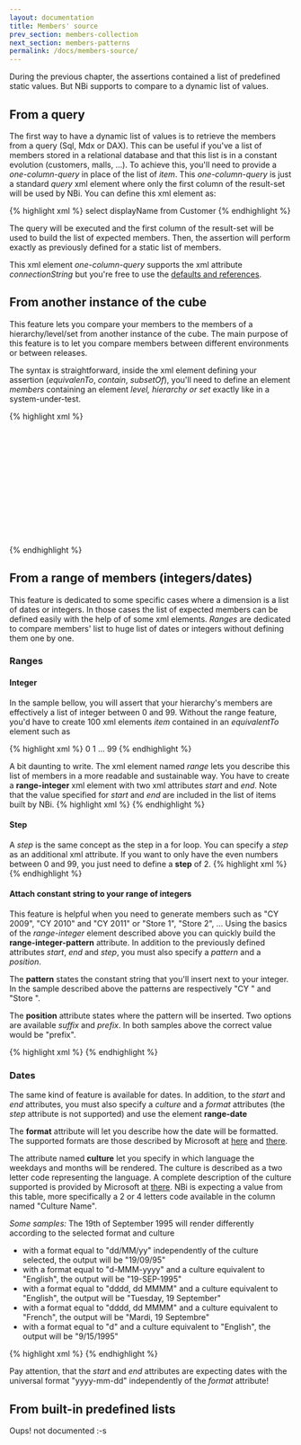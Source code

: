 ```yaml
---
layout: documentation
title: Members' source
prev_section: members-collection
next_section: members-patterns
permalink: /docs/members-source/
---
```

During the previous chapter, the assertions contained a list of predefined static values. But NBi supports to compare to a dynamic list of values.
## From a query
The first way to have a dynamic list of values is to retrieve the members from a query (Sql, Mdx or DAX). This can be useful if you've a list of members stored in a relational database and that this list is in a constant evolution (customers, malls, ...). To achieve this, you'll need to provide a *one-column-query* in place of the list of *item*. This *one-column-query* is just a standard *query* xml element where only the first column of the result-set will be used by NBi. You can define this xml element as:

{% highlight xml %}
<assert>
  <equivalentTo>
    <one-column-query>
      select displayName from Customer
    </one-column-query>
  </equivalentTo>
</assert>
{% endhighlight %}

The query will be executed and the first column of the result-set will be used to build the list of expected members. Then, the assertion will perform exactly as previously defined for a static list of members.

This xml element *one-column-query* supports the xml attribute *connectionString* but you're free to use the [defaults and references](defaults-references).

## From another instance of the cube
This feature lets you compare your members to the members of a hierarchy/level/set from another instance of the cube. The main purpose of this feature is to let you compare members between different environments or between releases.

The syntax is straightforward, inside the xml element defining your assertion (*equivalenTo*, *contain*, *subsetOf*), you'll need to define an element *members* containing an element *level, hierarchy or set* exactly like in a system-under-test.

{% highlight xml %}
<test name="Members of department bellow 'Corporate' are in a subset of themselves" uid="0001">  
  <system-under-test>  
    <members children-of="Corporate">  
      <hierarchy
        caption="Departments"
        dimension="Department"
        perspective="Adventure Works"
      />  
    </members>  
  </system-under-test>  
  <assert>  
    <subsetOf>  
      <members children-of="Corporate" >  
        <hierarchy
          caption="Departments"
          dimension="Department"
          perspective="Adventure Works"
          connectionString="Provider=MSOLAP.4;Data Source=(local)\SQL2012;
            Initial Catalog='Adventure Works DW 2012';localeidentifier=1033"  
        />  
      </members>  
    </subsetOf>  
  </assert>  
</test>  
{% endhighlight %}

## From a range of members (integers/dates)
This feature is dedicated to some specific cases where a dimension is a list of dates or integers. In those cases the list of expected members can be defined easily with the help of of some xml elements. *Ranges* are dedicated to compare members' list to huge list of dates or integers without defining them one by one.

### Ranges

#### Integer
In the sample bellow, you will assert that your hierarchy's members are effectively a list of integer between 0 and 99. Without the range feature, you'd have to create 100 xml elements *item* contained in an *equivalentTo* element such as

{% highlight xml %}
<assert>
  <equivalentTo>
    <item>0</item>
    <item>1</item>
      ...
    <item>99</item>
  </equivalentTo>
</assert>
{% endhighlight %}

A bit daunting to write. The xml element named *range* lets you describe this list of members in a more readable and sustainable way. You have to create a **range-integer** xml element with two xml attributes *start* and *end*. Note that the value specified for *start* and *end* are included in the list of items built by NBi.
{% highlight xml %}
<assert>
  <equivalentTo>
      <range-integer start="0" end="99"/>
  </equivalentTo>
</assert>
{% endhighlight %}

#### Step

A *step* is the same concept as the step in a for loop. You can specify a *step* as an additional xml attribute. If you want to only have the even numbers between 0 and 99, you just need to define a **step** of 2.
{% highlight xml %}
<assert>
  <equivalentTo>
    <range-integer start="0" end="99" step="2"/>
  </equivalentTo>
</assert>
{% endhighlight %}

#### Attach constant string to your range of integers
This feature is helpful when you need to generate members such as "CY 2009", "CY 2010" and "CY 2011" or "Store 1", "Store 2", ... Using the basics of the *range-integer* element described above you can quickly build the **range-integer-pattern** attribute. In addition to the previously defined attributes *start*, *end* and *step*, you must also specify a *pattern* and a *position*.

The **pattern** states the constant string that you'll insert next to your integer. In the sample described above the patterns are respectively "CY " and "Store ".

The **position** attribute states where the pattern will be inserted. Two options are available *suffix* and *prefix*. In both samples above the correct value would be "prefix".

{% highlight xml %}
<assert>
  <equivalentTo>
    <range-integer-pattern
      start="2005"
      end="2010"
      pattern="CY "
      position="prefix"
    />
  </equivalentTo>
</assert>
{% endhighlight %}

### Dates

The same kind of feature is available for dates. In addition, to the *start* and *end* attributes, you must also specify a *culture* and a *format* attributes (the *step* attribute is not supported) and use the element **range-date**

The **format** attribute will let you describe how the date will be formatted. The supported formats are those described by Microsoft at [here](http://msdn.microsoft.com/en-us/library/az4se3k1.aspx) and [there](http://msdn.microsoft.com/en-us/library/8kb3ddd4.aspx).

The attribute named **culture** let you specify in which language the weekdays and months will be rendered. The culture is described as a two letter code representing the language. A complete description of the culture supported is provided by Microsoft at [there](http://msdn.microsoft.com/en-us/goglobal/bb896001.aspx). NBi is expecting a value from this table, more specifically a 2 or 4 letters code available in the column named "Culture Name".

*Some samples:* The 19th of September 1995 will render differently according to the selected format and culture

* with a format equal to "dd/MM/yy" independently of the culture selected, the output will be "19/09/95"
* with a format equal to "d-MMM-yyyy" and a culture equivalent to "English", the output will be "19-SEP-1995"
* with a format equal to "dddd, dd MMMM" and a culture equivalent to "English", the output will be "Tuesday, 19 September"
* with a format equal to "dddd, dd MMMM" and a culture equivalent to "French", the output will be "Mardi, 19 Septembre"
* with a format equal to "d" and a culture equivalent to "English", the output will be "9/15/1995"

{% highlight xml %}
<assert>
  <equivalentTo>
    <range-date
      start="2005-01-01"
      end="2010-12-31"
      culture="en"
      format="MMMM d, yyyy"
    />
  </equivalentTo>
</assert>
{% endhighlight %}

Pay attention, that the *start* and *end* attributes are expecting dates with the universal format "yyyy-mm-dd" independently of the *format* attribute!

## From built-in predefined lists
Oups! not documented :-s
